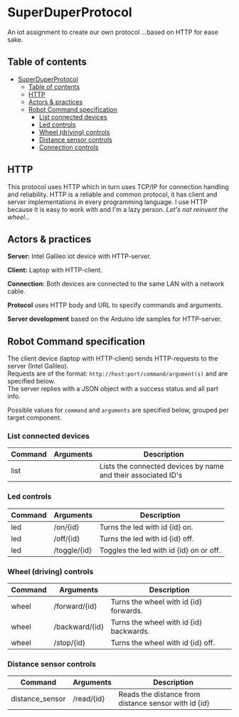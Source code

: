 # SuperDuperProtocol

An iot assignment to create our own protocol ...based on HTTP for ease sake.

## Table of contents
<!-- TOC depthFrom:1 depthTo:6 withLinks:1 updateOnSave:1 orderedList:0 -->

- [SuperDuperProtocol](#superduperprotocol)
	- [Table of contents](#table-of-contents)
	- [HTTP](#http)
	- [Actors & practices](#actors-practices)
	- [Robot Command specification](#robot-command-specification)
		- [List connected devices](#list-connected-devices)
		- [Led controls](#led-controls)
		- [Wheel (driving) controls](#wheel-driving-controls)
		- [Distance sensor controls](#distance-sensor-controls)
		- [Connection controls](#connection-controls)

<!-- /TOC -->

## HTTP

This protocol uses HTTP which in turn uses TCP/IP for connection handling and reliability. HTTP is a reliable and common protocol, it has client and server implementations in every programming language. I use HTTP because it is easy to work with and I'm a lazy person. _Let's not reinvent the wheel..._

## Actors & practices

**Server:** Intel Galileo iot device with HTTP-server.

**Client:** Laptop with HTTP-client.

**Connection:** Both devices are connected to the same LAN with a network cable.

**Protocol** uses HTTP body and URL to specify commands and arguments.

**Server development** based on the Arduino ide samples for HTTP-server.

## Robot Command specification

The client device (laptop with HTTP-client) sends HTTP-requests to the server (Intel Galileo).<br>
Requests are of the format: `http://host:port/command/argument(s)` and are specified below.<br>
The server replies with a JSON object with a success status and all part info.

Possible values for `command` and `arguments` are specified below, grouped per target component.

### List connected devices
Command | Arguments | Description                     
------- | --------- | -------------------------------
list    |           | Lists the connected devices by name and their associated ID's  

### Led controls
Command | Arguments | Description                     
------- | --------- | -------------------------------
led     | /on/{id}  | Turns the led with id {id} on.  
led     | /off/{id} | Turns the led with id {id} off.
led     | /toggle/{id} | Toggles the led with id {id} on or off.

### Wheel (driving) controls

Command | Arguments | Description                       
------- | --------- | ---------------------------------
wheel   | /forward/{id}  | Turns the wheel with id {id} forwards.  
wheel   | /backward/{id}  | Turns the wheel with id {id} backwards.  
wheel   | /stop/{id} | Turns the wheel with id {id} off.

### Distance sensor controls

Command        | Arguments | Description                       
-------------- | --------- | ---------------------------------
distance_sensor | /read/{id}  |Reads the distance from distance sensor with id {id}  
